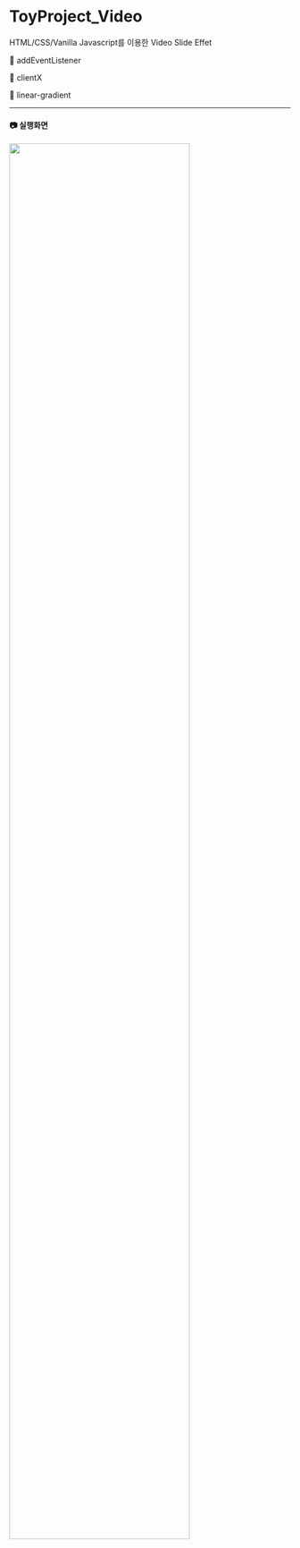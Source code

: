 # ToyProject_Video

HTML/CSS/Vanilla Javascript를 이용한 Video Slide Effet


📌 addEventListener

📌 clientX

📌 linear-gradient





---
#### :camera: 실행화면


<img width="80%" src="https://user-images.githubusercontent.com/71424881/236086617-9a139bd2-2db3-464e-b0e6-46acb8ce09e7.gif"/>
